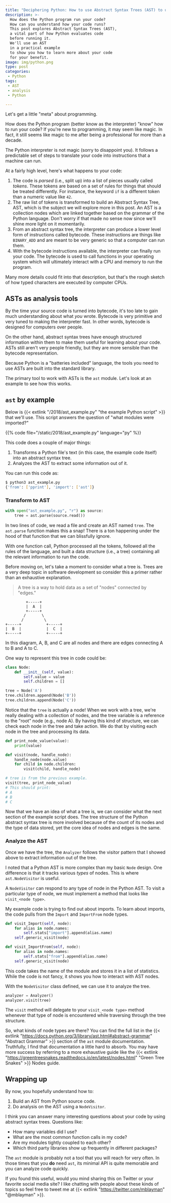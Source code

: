 ```yaml
---
title: "Deciphering Python: How to use Abstract Syntax Trees (AST) to understand code"
description: >-
  How does the Python program run your code?
  How can you understand how your code runs?
  This post explores Abstract Syntax Trees (AST),
  a vital part of how Python evaluates code
  before running it.
  We'll use an AST
  in a practical example
  to show you how to learn more about your code
  for your benefit.
image: img/python.png
type: post
categories:
 - Python
tags:
 - AST
 - analysis
 - Python

---
```


Let's get a little "meta" about programming.

How does the Python program
(better know as the interpreter)
"know" how to run your code?
If you're new to programming,
it may seem like magic.
In fact,
it still seems like magic to me
after being a professional
for more than a decade.

The Python interpreter is not magic
(sorry to disappoint you).
It follows a predictable set of steps
to translate your code
into instructions that a machine can run.

At a fairly high level,
here's what happens to your code:

1. The code is *parsed* (i.e., split up) into a list of pieces usually called *tokens*.
   These tokens are based on a set of rules
   for things that should be treated differently.
   For instance,
   the keyword `if` is a different token than a numeric value like `42`.
2. The raw list of tokens is transformed
   to build an Abstract Syntax Tree, AST,
   which is the subject we will explore more in this post.
   An AST is a collection nodes
   which are linked together
   based on the grammar
   of the Python language.
   Don't worry if that made no sense now
   since we'll shine more light on it momentarily.
3. From an abstract syntax tree,
   the interpreter can produce a lower level form
   of instructions
   called bytecode.
   These instructions are things like `BINARY_ADD`
   and are meant to be very generic
   so that a computer can run them.
4. With the bytecode instructions available,
   the interpreter can finally run your code.
   The bytecode is used to call functions
   in your operating system
   which will ultimately interact with a CPU and memory
   to run the program.

Many more details could fit into that description,
but that's the rough sketch of how typed characters
are executed by computer CPUs.

## ASTs as analysis tools

By the time your source code is turned into bytecode,
it's too late to gain much understanding
about what *you* wrote.
Bytecode is very primitive
and very tuned to making the interpreter fast.
In other words,
bytecode is designed for computers over people.

On the other hand,
abstract syntax trees have enough structured information
within them
to make them useful
for learning about your code.
ASTs still aren't very people friendly,
but they are more sensible than the bytecode representation.

Because Python is a "batteries included" language,
the tools you need to use ASTs are built into the standard library.

The primary tool to work with ASTs is the `ast` module.
Let's look at an example to see how this works.

## `ast` by example

Below is {{< extlink "/2018/ast_example.py" "the example Python script" >}} that we'll use.
This script answers the question of
"what modules were imported?"

{{% code file="/static/2018/ast_example.py" language="py" %}}

This code does a couple of major things:

1. Transforms a Python file's text
   (in this case, the example code itself)
   into an abstract syntax tree.
2. Analyzes the AST to extract some information out of it.

You can run this code as:

```bash
$ python3 ast_example.py
{'from': ['pprint'], 'import': ['ast']}
```

### Transform to AST

```python
with open("ast_example.py", "r") as source:
    tree = ast.parse(source.read())
```

In two lines of code,
we read a file and create an AST named `tree`.
The `ast.parse` function makes this a snap!
There is a ton happening under the hood of that function
that we can blissfully ignore.

With one function call,
Python processed all the tokens,
followed all the rules of the language,
and built a data structure (i.e., a tree)
containing all the relevant information
to run the code.

Before moving on,
let's take a moment to consider what a tree is.
Trees are a very deep topic
in software development
so consider this a primer
rather than an exhaustive explanation.

> A tree is a way to hold data
as a set of "nodes" connected by "edges."

```text
         +-----+
         |  A  |
         +-----+
        /       \
       /         \
+-----+           +-----+
|  B  |           |  C  |
+-----+           +-----+
```

In this diagram,
A, B, and C are all nodes
and there are edges connecting A to B and A to C.

One way to represent this tree in code could be:

```python
class Node:
    def __init__(self, value):
        self.value = value
        self.children = []

tree = Node('A')
tree.children.append(Node('B'))
tree.children.append(Node('C'))
```

Notice that the `tree` is actually a node!
When we work with a tree,
we're really dealing with a collection of nodes,
and the tree variable is a reference to the "root" node
(e.g., node A).
By having this kind of structure,
we can check each node in the tree
and take action.
We do that by visiting each node
in the tree
and processing its data.

```python
def print_node_value(value):
    print(value)

def visit(node, handle_node):
    handle_node(node.value)
    for child in node.children:
        visit(child, handle_node)

# tree is from the previous example.
visit(tree, print_node_value)
# This should print:
# A
# B
# C
```

Now that we have an idea of what a tree is,
we can consider what the next section
of the example script does.
The tree structure
of the Python abstract syntax tree
is more involved
because of the count of its nodes
and the type of data stored,
yet the core idea of nodes and edges is the same.

### Analyze the AST

Once we have the tree,
the `Analyzer` follows the visitor pattern
that I showed above
to extract information out of the tree.

I noted that a Python AST is more complex
than my basic `Node` design.
One difference is that it tracks various *types* of nodes.
This is where `ast.NodeVisitor` is useful.

A `NodeVisitor` can respond to any type of node
in the Python AST.
To visit a particular type of node,
we must implement a method
that looks like `visit_<node type>`.

My example code is trying to find out
about imports.
To learn about imports,
the code pulls from the `Import` and `ImportFrom` node types.

```python
def visit_Import(self, node):
    for alias in node.names:
        self.stats["import"].append(alias.name)
    self.generic_visit(node)

def visit_ImportFrom(self, node):
    for alias in node.names:
        self.stats["from"].append(alias.name)
    self.generic_visit(node)
```

This code takes the name of the module
and stores it
in a list of statistics.
While the code is not fancy,
it shows you how to interact
with AST nodes.

With the `NodeVisitor` class defined,
we can use it to analyze the tree.

```python
analyzer = Analyzer()
analyzer.visit(tree)
```

The `visit` method will delegate to your `visit_<node type>` method
whenever that type of node is encountered
while traversing through the tree structure.

So, what kinds of node types are there?
You can find the full list in the
{{< extlink "https://docs.python.org/3/library/ast.html#abstract-grammar" "Abstract Grammar" >}} section
of the `ast` module documentation.
Truthfully,
I find that documentation a little hard to absorb.
You may have more success
by referring to a more exhaustive guide like the
{{< extlink "https://greentreesnakes.readthedocs.io/en/latest/nodes.html" "Green Tree Snakes" >}} Nodes guide.

## Wrapping up

By now,
you hopefully understand how to:

1. Build an AST from Python source code.
2. Do analysis on the AST using a `NodeVisitor`.

I think you can answer many interesting questions
about your code
by using abstract syntax trees.
Questions like:

* How many variables did I use?
* What are the most common function calls in my code?
* Are my modules tightly coupled to each other?
* Which third party libraries show up frequently
  in different packages?

The `ast` module is probably not a tool
that you will reach for very often.
In those times that you **do** need `ast`,
its minimal API is quite memorable
and you can analyze code quickly.

If you found this useful,
would you mind sharing this on Twitter
or your favorite social media site?
I like chatting with people
about these kinds of topics
so feel free to tweet me at
{{< extlink "https://twitter.com/mblayman" "@mblayman" >}}.
